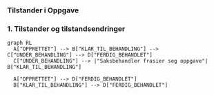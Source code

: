 ### Tilstander i Oppgave


### 1. Tilstander og tilstandsendringer
```mermaid
graph RL
  A["OPPRETTET"] --> B["KLAR_TIL_BEHANDLING"] --> C["UNDER_BEHANDLING"] --> D["FERDIG_BEHANDLET"]
  C["UNDER_BEHANDLING"] --> |"Saksbehandler frasier seg oppgave"| B["KLAR_TIL_BEHANDLING"]
  
  A["OPPRETTET"] --> D["FERDIG_BEHANDLET"]
  B["KLAR_TIL_BEHANDLING"] --> D["FERDIG_BEHANDLET"]
```
